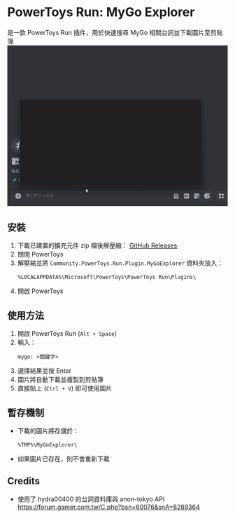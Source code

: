 # PowerToys Run: MyGo Explorer
是一款 PowerToys Run 插件，用於快速搜尋 MyGo 相關台詞並下載圖片至剪貼簿
![demo](docs/mygoexplorer.gif)

## 安裝
1. 下載已建置的擴充元件 zip 檔後解壓縮：
   [GitHub Releases](https://github.com/0miles/MyGoExplorer/releases)
2. 關閉 PowerToys
3. 解壓縮並將 `Community.PowerToys.Run.Plugin.MyGoExplorer` 資料夾放入：
   ```
   %LOCALAPPDATA%\Microsoft\PowerToys\PowerToys Run\Plugins\
   ```
4. 開啟 PowerToys


## 使用方法
1. 開啟 PowerToys Run (`Alt + Space`)
2. 輸入：
   ```
   mygo: <關鍵字>
   ```
3. 選擇結果並按 Enter
4. 圖片將自動下載並複製到剪貼簿
5. 直接貼上 (`Ctrl + V`) 即可使用圖片


## 暫存機制
- 下載的圖片將存儲於：
  ```
  %TMP%\MyGoExplorer\
  ```
- 如果圖片已存在，則不會重新下載

## Credits
- 使用了 hydra00400 的台詞資料庫與 anon-tokyo API  
https://forum.gamer.com.tw/C.php?bsn=60076&snA=8289364